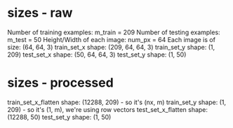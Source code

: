 # sizes - raw

Number of training examples: m_train = 209
Number of testing examples: m_test = 50
Height/Width of each image: num_px = 64
Each image is of size: (64, 64, 3)
train_set_x shape: (209, 64, 64, 3)
train_set_y shape: (1, 209)
test_set_x shape: (50, 64, 64, 3)
test_set_y shape: (1, 50)

# sizes - processed

train_set_x_flatten shape: (12288, 209) - so it's (nx, m)
train_set_y shape: (1, 209) - so it's (1, m), we're using row vectors
test_set_x_flatten shape: (12288, 50)
test_set_y shape: (1, 50)